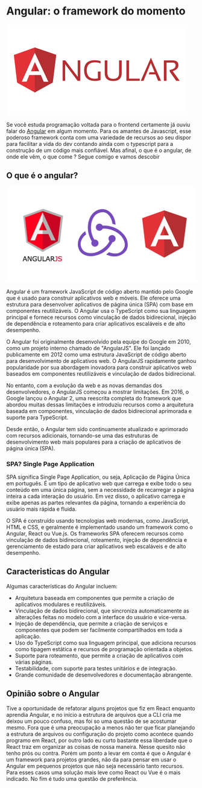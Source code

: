 # Angular: o framework do momento

![Angular](./angular_img1.png)

Se você estuda programação voltada para o frontend certamente já ouviu falar do [Angular](https://www.angular.io/) em algum momento. Para os amantes de Javascript, esse poderoso framework conta com uma variedade de recursos ao seu dispor para facilitar a vida do dev contando ainda com o typescript para a construção de um código mais confiável. Mas afinal, o que é o angular, de onde ele vêm, o que come ? Segue comigo e vamos descobir



## O que é o angular?

![AngularJS vs Angular](./angular_img2.png)

Angular é um framework JavaScript de código aberto mantido pelo Google que é usado para construir aplicativos web e móveis. Ele oferece uma estrutura para desenvolver aplicativos de página única (SPA) com base em componentes reutilizáveis. O Angular usa o TypeScript como sua linguagem principal e fornece recursos como vinculação de dados bidirecional, injeção de dependência e roteamento para criar aplicativos escaláveis e de alto desempenho.

O Angular foi originalmente desenvolvido pela equipe do Google em 2010, como um projeto interno chamado de "AngularJS". Ele foi lançado publicamente em 2012 como uma estrutura JavaScript de código aberto para desenvolvimento de aplicativos web. O AngularJS rapidamente ganhou popularidade por sua abordagem inovadora para construir aplicativos web baseados em componentes reutilizáveis e vinculação de dados bidirecional.

No entanto, com a evolução da web e as novas demandas dos desenvolvedores, o AngularJS começou a mostrar limitações. Em 2016, o Google lançou o Angular 2, uma reescrita completa do framework que abordou muitas dessas limitações e introduziu recursos como a arquitetura baseada em componentes, vinculação de dados bidirecional aprimorada e suporte para TypeScript.

Desde então, o Angular tem sido continuamente atualizado e aprimorado com recursos adicionais, tornando-se uma das estruturas de desenvolvimento web mais populares para a criação de aplicativos de página única (SPA).

### SPA? Single Page Application

SPA significa Single Page Application, ou seja, Aplicação de Página Única em português. É um tipo de aplicativo web que carrega e exibe todo o seu conteúdo em uma única página, sem a necessidade de recarregar a página inteira a cada interação do usuário. Em vez disso, o aplicativo carrega e exibe apenas as partes relevantes da página, tornando a experiência do usuário mais rápida e fluida.

O SPA é construído usando tecnologias web modernas, como JavaScript, HTML e CSS, e geralmente é implementado usando um framework como o Angular, React ou Vue.js. Os frameworks SPA oferecem recursos como vinculação de dados bidirecional, roteamento, injeção de dependência e gerenciamento de estado para criar aplicativos web escaláveis e de alto desempenho.



## Caracteristicas do Angular

Algumas características do Angular incluem:

- Arquitetura baseada em componentes que permite a criação de aplicativos modulares e reutilizáveis.
- Vinculação de dados bidirecional, que sincroniza automaticamente as alterações feitas no modelo com a interface do usuário e vice-versa.
- Injeção de dependência, que permite a criação de serviços e componentes que podem ser facilmente compartilhados em toda a aplicação.
- Uso do TypeScript como sua linguagem principal, que adiciona recursos como tipagem estática e recursos de programação orientada a objetos.
- Suporte para roteamento, que permite a criação de aplicativos com várias páginas.
- Testabilidade, com suporte para testes unitários e de integração.
- Grande comunidade de desenvolvedores e documentação abrangente.



## Opinião sobre o Angular

Tive a oportunidade de refatorar alguns projetos que fiz em React enquanto aprendia Angular, e no início a estrutura de arquivos que a CLI cria me deixou um pouco confuso, mas foi so uma questão de se acostumar mesmo. Fora que é uma preocupação a menos não ter que ficar planejando a estrutura de arquivos ou configuração do projeto como acontece quando programo em React, por outro lado eu curto bastante essa liberdade que o React traz em organizar as coisas de nossa maneira. Nesse quesito não tenho prós ou contra. Porém um ponto a levar em conta é que o Angular é um framework para projetos grandes, não da para pensar em usar o Angular em pequenos projetos que não seja necessário tanto recursos. Para esses casos uma solução mais leve como React ou Vue é o mais indicado. No fim é tudo uma questão de preferência.